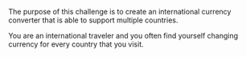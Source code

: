 The purpose of this challenge is to create an international currency converter that is able to support multiple countries.

You are an international traveler and you often find yourself changing currency for every country that you visit.  
